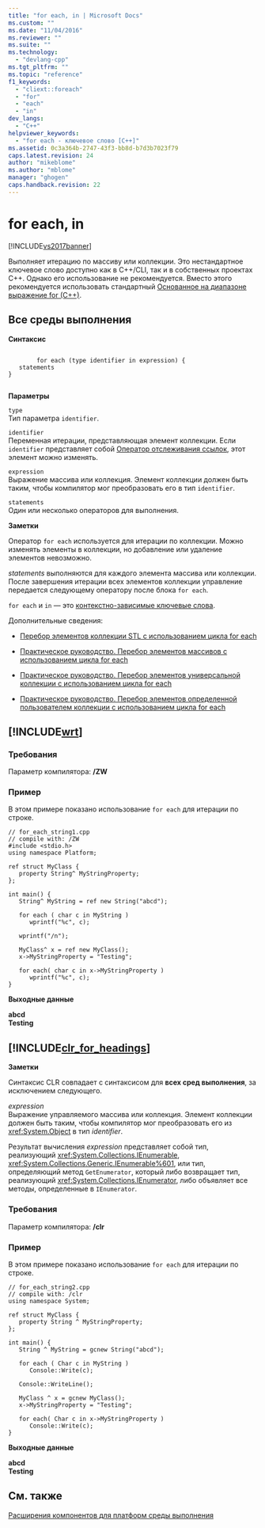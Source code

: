 ```yaml
---
title: "for each, in | Microsoft Docs"
ms.custom: ""
ms.date: "11/04/2016"
ms.reviewer: ""
ms.suite: ""
ms.technology: 
  - "devlang-cpp"
ms.tgt_pltfrm: ""
ms.topic: "reference"
f1_keywords: 
  - "cliext::foreach"
  - "for"
  - "each"
  - "in"
dev_langs: 
  - "C++"
helpviewer_keywords: 
  - "for each - ключевое слово [C++]"
ms.assetid: 0c3a364b-2747-43f3-bb8d-b7d3b7023f79
caps.latest.revision: 24
author: "mikeblome"
ms.author: "mblome"
manager: "ghogen"
caps.handback.revision: 22
---
```

# for each, in
[!INCLUDE[vs2017banner](../assembler/inline/includes/vs2017banner.md)]

Выполняет итерацию по массиву или коллекции.  Это нестандартное ключевое слово доступно как в C\+\+\/CLI, так и в собственных проектах C\+\+.  Однако его использование не рекомендуется.  Вместо этого рекомендуется использовать стандартный [Основанное на диапазоне выражение for \(C\+\+\)](../Topic/Range-based%20for%20Statement%20\(C++\).md).  
  
## Все среды выполнения  
 **Синтаксис**  
  
```  
  
        for each (type identifier in expression) {  
   statements  
}  
  
```  
  
 **Параметры**  
  
 `type`  
 Тип параметра `identifier`.  
  
 `identifier`  
 Переменная итерации, представляющая элемент коллекции.  Если `identifier` представляет собой [Оператор отслеживания ссылок](../windows/tracking-reference-operator-cpp-component-extensions.md), этот элемент можно изменять.  
  
 `expression`  
 Выражение массива или коллекция.  Элемент коллекции должен быть таким, чтобы компилятор мог преобразовать его в тип `identifier`.  
  
 `statements`  
 Один или несколько операторов для выполнения.  
  
 **Заметки**  
  
 Оператор `for each` используется для итерации по коллекции.  Можно изменять элементы в коллекции, но добавление или удаление элементов невозможно.  
  
 *statements* выполняются для каждого элемента массива или коллекции.  После завершения итерации всех элементов коллекции управление передается следующему оператору после блока `for each`.  
  
 `for each` и `in` — это [контекстно\-зависимые ключевые слова](../windows/context-sensitive-keywords-cpp-component-extensions.md).  
  
 Дополнительные сведения:  
  
-   [Перебор элементов коллекции STL с использованием цикла for each](../dotnet/iterating-over-stl-collection-by-using-for-each.md)  
  
-   [Практическое руководство. Перебор элементов массивов с использованием цикла for each](../dotnet/how-to-iterate-over-arrays-with-for-each.md)  
  
-   [Практическое руководство. Перебор элементов универсальной коллекции с использованием цикла for each](../dotnet/how-to-iterate-over-a-generic-collection-with-for-each.md)  
  
-   [Практическое руководство. Перебор элементов определенной пользователем коллекции с использованием цикла for each](../Topic/How%20to:%20Iterate%20Over%20a%20User-Defined%20Collection%20with%20for%20each.md)  
  
## [!INCLUDE[wrt](../atl/reference/includes/wrt_md.md)]  
  
### Требования  
 Параметр компилятора: **\/ZW**  
  
### Пример  
 В этом примере показано использование `for each` для итерации по строке.  
  
```  
// for_each_string1.cpp  
// compile with: /ZW  
#include <stdio.h>  
using namespace Platform;  
  
ref struct MyClass {  
   property String^ MyStringProperty;  
};  
  
int main() {  
   String^ MyString = ref new String("abcd");  
  
   for each ( char c in MyString )  
      wprintf("%c", c);  
  
   wprintf("/n");  
  
   MyClass^ x = ref new MyClass();  
   x->MyStringProperty = "Testing";  
  
   for each( char c in x->MyStringProperty )  
      wprintf("%c", c);  
}  
```  
  
 **Выходные данные**  
  
  **abcd**  
 **Testing**   
## [!INCLUDE[clr_for_headings](../dotnet/includes/clr_for_headings_md.md)]  
 **Заметки**  
  
 Синтаксис CLR совпадает с синтаксисом для **всех сред выполнения**, за исключением следующего.  
  
 *expression*  
 Выражение управляемого массива или коллекция.  Элемент коллекции должен быть таким, чтобы компилятор мог преобразовать его из <xref:System.Object> в тип *identifier*.  
  
 Результат вычисления *expression* представляет собой тип, реализующий <xref:System.Collections.IEnumerable>, <xref:System.Collections.Generic.IEnumerable%601>, или тип, определяющий метод `GetEnumerator`, который либо возвращает тип, реализующий <xref:System.Collections.IEnumerator>, либо объявляет все методы, определенные в `IEnumerator`.  
  
### Требования  
 Параметр компилятора: **\/clr**  
  
### Пример  
 В этом примере показано использование `for each` для итерации по строке.  
  
```  
// for_each_string2.cpp  
// compile with: /clr  
using namespace System;  
  
ref struct MyClass {  
   property String ^ MyStringProperty;  
};  
  
int main() {  
   String ^ MyString = gcnew String("abcd");  
  
   for each ( Char c in MyString )  
      Console::Write(c);  
  
   Console::WriteLine();  
  
   MyClass ^ x = gcnew MyClass();  
   x->MyStringProperty = "Testing";  
  
   for each( Char c in x->MyStringProperty )  
      Console::Write(c);  
}  
```  
  
 **Выходные данные**  
  
  **abcd**  
 **Testing**    
## См. также  
 [Расширения компонентов для платформ среды выполнения](../windows/component-extensions-for-runtime-platforms.md)